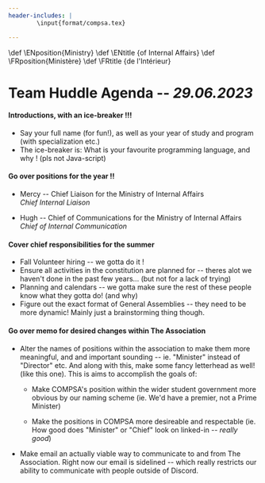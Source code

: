 ```yaml
---
header-includes: |
        \input{format/compsa.tex}

---
```

\def \ENposition{Ministry}
\def \ENtitle   {of Internal Affairs}
\def \FRposition{Ministère}
\def \FRtitle   {de l'Intérieur}

# Team Huddle Agenda -- _29.06.2023_

#### Introductions, with an ice-breaker !!!

* Say your full name (for fun!), as well as your year of study and program
  (with specialization etc.)
* The ice-breaker is: What is your favourite programming language, and why
  ! (pls not Java-script)

#### Go over positions for the year !!

* Mercy -- Chief Liaison for the Ministry of Internal Affairs 
\
  _Chief Internal Liaison_

* Hugh -- Chief of Communications for the Ministry of Internal Affairs
\
_Chief of Internal Communication_

#### Cover chief responsibilities for the summer

* Fall Volunteer hiring -- we gotta do it !
* Ensure all activities in the constitution are planned for -- theres alot we
  haven't done in the past few years... (but not for a lack of trying)
* Planning and calendars -- we gotta make sure the rest of these people know
  what they gotta do! (and why)
* Figure out the exact format of General Assemblies -- they need to be more
  dynamic! Mainly just a brainstorming thing though.

#### Go over memo for desired changes within The Association

* Alter the names of positions within the association to make them more
  meaningful, and and important sounding -- ie. "Minister" instead of
  "Director" etc. And along with this, make some fancy letterhead as well!
  (like this one). This is  aims to accomplish the goals of:

  * Make COMPSA's position within the wider student government more obvious by
    our naming scheme (ie. We'd have a premier, not a Prime Minister)

  * Make the positions in COMPSA more desireable and respectable (ie. How good
    does "Minister" or "Chief" look on linked-in -- _really good_)

* Make email an actually viable way to communicate to and from The Association.
  Right now our email is sidelined -- which really restricts our ability to
  communicate with people outside of Discord. 
